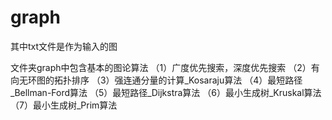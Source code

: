 # graph
其中txt文件是作为输入的图

文件夹graph中包含基本的图论算法
（1）广度优先搜索，深度优先搜索
（2）有向无环图的拓扑排序
（3）强连通分量的计算_Kosaraju算法
（4）最短路径_Bellman-Ford算法
（5）最短路径_Dijkstra算法
（6）最小生成树_Kruskal算法
（7）最小生成树_Prim算法
